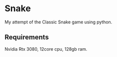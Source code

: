 # Snake
My attempt of the Classic Snake game using python.

## Requirements
Nvidia Rtx 3080, 12core cpu, 128gb ram.
